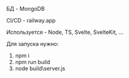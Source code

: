 БД - MongoDB

CI/CD - railway.app

Используется - Node, TS, Svelte, SvelteKit, ...


Для запуска нужно:

1. npm i
2. npm run build
3. node build\server.js
